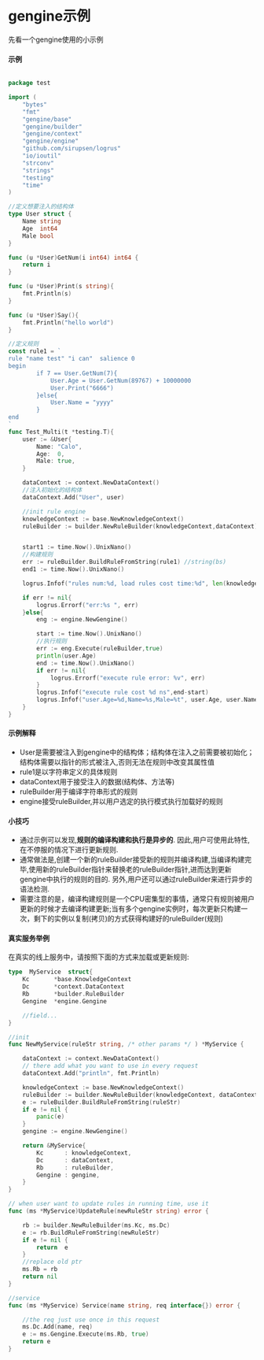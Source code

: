 # gengine示例
先看一个gengine使用的小示例

#### 示例
```go

package test

import (
	"bytes"
	"fmt"
	"gengine/base"
	"gengine/builder"
	"gengine/context"
	"gengine/engine"
	"github.com/sirupsen/logrus"
	"io/ioutil"
	"strconv"
	"strings"
	"testing"
	"time"
)

//定义想要注入的结构体
type User struct {
	Name string
	Age  int64
	Male bool
}

func (u *User)GetNum(i int64) int64 {
	return i
}

func (u *User)Print(s string){
	fmt.Println(s)
}

func (u *User)Say(){
	fmt.Println("hello world")
}

//定义规则
const rule1 = `
rule "name test" "i can"  salience 0
begin
		if 7 == User.GetNum(7){
			User.Age = User.GetNum(89767) + 10000000
			User.Print("6666")
		}else{
			User.Name = "yyyy"
		}
end
`
func Test_Multi(t *testing.T){
	user := &User{
		Name: "Calo",
		Age:  0,
		Male: true,
	}

	dataContext := context.NewDataContext()
	//注入初始化的结构体
    dataContext.Add("User", user)

	//init rule engine
	knowledgeContext := base.NewKnowledgeContext()
	ruleBuilder := builder.NewRuleBuilder(knowledgeContext,dataContext)


	start1 := time.Now().UnixNano()
    //构建规则
	err := ruleBuilder.BuildRuleFromString(rule1) //string(bs)
	end1 := time.Now().UnixNano()

	logrus.Infof("rules num:%d, load rules cost time:%d", len(knowledgeContext.RuleEntities), end1-start1 )

	if err != nil{
		logrus.Errorf("err:%s ", err)
	}else{
		eng := engine.NewGengine()

		start := time.Now().UnixNano()
        //执行规则
		err := eng.Execute(ruleBuilder,true)
		println(user.Age)
		end := time.Now().UnixNano()
		if err != nil{
			logrus.Errorf("execute rule error: %v", err)
		}
		logrus.Infof("execute rule cost %d ns",end-start)
		logrus.Infof("user.Age=%d,Name=%s,Male=%t", user.Age, user.Name, user.Male)
	}
}
```

#### 示例解释
- User是需要被注入到gengine中的结构体；结构体在注入之前需要被初始化；结构体需要以指针的形式被注入,否则无法在规则中改变其属性值
- rule1是以字符串定义的具体规则
- dataContext用于接受注入的数据(结构体、方法等)
- ruleBuilder用于编译字符串形式的规则
- engine接受ruleBuilder,并以用户选定的执行模式执行加载好的规则

#### 小技巧
- 通过示例可以发现,****规则的编译构建和执行是异步的****. 因此,用户可使用此特性,在不停服的情况下进行更新规则.
- 通常做法是,创建一个新的ruleBuilder接受新的规则并编译构建,当编译构建完毕,使用新的ruleBuilder指针来替换老的ruleBuilder指针,进而达到更新gengine中执行的规则的目的.
 另外,用户还可以通过ruleBuilder来进行异步的语法检测.
- 需要注意的是，编译构建规则是一个CPU密集型的事情，通常只有规则被用户更新的时候才去编译构建更新;当有多个gengine实例时，每次更新只构建一次，剩下的实例以复制(拷贝)的方式获得构建好的ruleBuilder(规则)


#### 真实服务举例

在真实的线上服务中，请按照下面的方式来加载或更新规则:

```go
type  MyService  struct{
	Kc       *base.KnowledgeContext
	Dc       *context.DataContext
	Rb       *builder.RuleBuilder
	Gengine  *engine.Gengine

	//field...
}

//init
func NewMyService(ruleStr string, /* other params */ ) *MyService {

	dataContext := context.NewDataContext()
	// there add what you want to use in every request
	dataContext.Add("println", fmt.Println)

	knowledgeContext := base.NewKnowledgeContext()
	ruleBuilder := builder.NewRuleBuilder(knowledgeContext, dataContext)
	e := ruleBuilder.BuildRuleFromString(ruleStr)
	if e != nil {
		panic(e)
	}
	gengine := engine.NewGengine()

	return &MyService{
		Kc      : knowledgeContext,
		Dc      : dataContext,
		Rb      : ruleBuilder,
		Gengine : gengine,
	}
}

// when user want to update rules in running time, use it
func (ms *MyService)UpdateRule(newRuleStr string) error {

	rb := builder.NewRuleBuilder(ms.Kc, ms.Dc)
	e := rb.BuildRuleFromString(newRuleStr)
	if e != nil {
		return  e
	}
	//replace old ptr
	ms.Rb = rb
	return nil
}

//service
func (ms *MyService) Service(name string, req interface{}) error {

	//the req just use once in this request
	ms.Dc.Add(name, req)
	e := ms.Gengine.Execute(ms.Rb, true)
	return e
}

```

